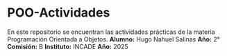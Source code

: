 # POO-Actividades
En este repositorio se encuentran las actividades prácticas de la materia Programación Orientada a Objetos. 
**Alumno:** Hugo Nahuel Salinas
**Año:** 2°
**Comisión:** B
**Instituto:** INCADE
**Año:** 2025
